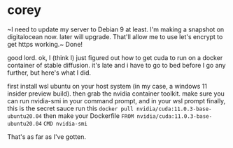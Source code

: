 # corey

~I need to update my server to Debian 9 at least. I'm making a snapshot on digitalocean now. later will upgrade. That'll allow me to use let's encrypt to get https working.~ Done!

good lord. ok, I (think I) just figured out how to get cuda to run on a docker container of stable diffusion. it's late and i have to go to bed before I go any further, but here's what I did.

first install wsl ubuntu on your host system (in my case, a windows 11 insider preview build).
then grab the nvidia container toolkit.
make sure you can run nvidia-smi in your command prompt, and in your wsl prompt
finally, this is the secret sauce
run this
`docker pull nvidia/cuda:11.0.3-base-ubuntu20.04`
then make your Dockerfile 
`FROM nvidia/cuda:11.0.3-base-ubuntu20.04`
`CMD nvidia-smi`

That's as far as I've gotten.
